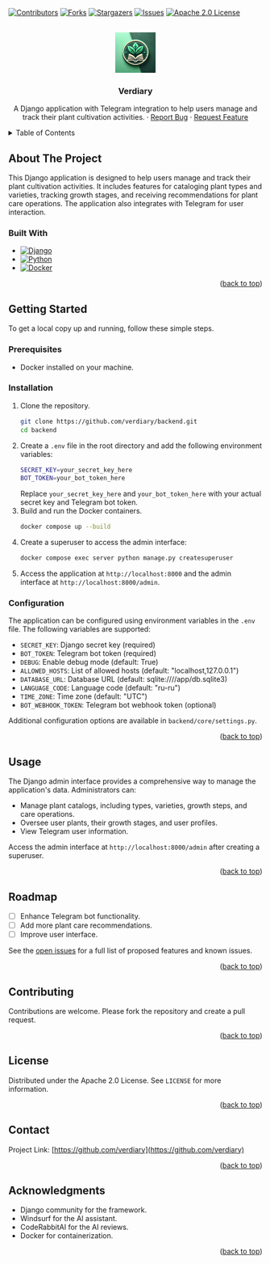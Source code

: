 <!-- Improved compatibility of back to top link: See: https://github.com/othneildrew/Best-README-Template/pull/73 -->
<a id="readme-top"></a>

<!-- PROJECT SHIELDS -->
[![Contributors][contributors-shield]][contributors-url]
[![Forks][forks-shield]][forks-url]
[![Stargazers][stars-shield]][stars-url]
[![Issues][issues-shield]][issues-url]
[![Apache 2.0 License][license-shield]][license-url]

<!-- PROJECT LOGO -->
<br />
<div align="center">
  <a href="https://github.com/verdiary/backend">
    <img src="assets/icon.webp" alt="Verdiary Logo" width="80" height="80">
  </a>
  <h3 align="center">Verdiary</h3>

  <p align="center">
    A Django application with Telegram integration to help users manage and track their plant cultivation activities.
    ·
    <a href="https://github.com/verdiary/backend/issues/new?template=bug-report.yml">Report Bug</a>
    ·
    <a href="https://github.com/verdiary/backend/issues/new?template=feature-request.yml">Request Feature</a>
  </p>
</div>

<!-- TABLE OF CONTENTS -->
<details>
  <summary>Table of Contents</summary>
  <ol>
    <li>
      <a href="#about-the-project">About The Project</a>
      <ul>
        <li><a href="#built-with">Built With</a></li>
      </ul>
    </li>
    <li>
      <a href="#getting-started">Getting Started</a>
      <ul>
        <li><a href="#prerequisites">Prerequisites</a></li>
        <li><a href="#installation">Installation</a></li>
        <li><a href="#configuration">Configuration</a></li>
      </ul>
    </li>
    <li><a href="#usage">Usage</a></li>
    <li><a href="#roadmap">Roadmap</a></li>
    <li><a href="#contributing">Contributing</a></li>
    <li><a href="#license">License</a></li>
    <li><a href="#contact">Contact</a></li>
    <li><a href="#acknowledgments">Acknowledgments</a></li>
  </ol>
</details>

<!-- ABOUT THE PROJECT -->
## About The Project

This Django application is designed to help users manage and track their plant cultivation activities. It includes features for cataloging plant types and varieties, tracking growth stages, and receiving recommendations for plant care operations. The application also integrates with Telegram for user interaction.

### Built With

* [![Django][Django]][Django-url]
* [![Python][Python]][Python-url]
* [![Docker][Docker]][Docker-url]

<p align="right">(<a href="#readme-top">back to top</a>)</p>

<!-- GETTING STARTED -->
## Getting Started

To get a local copy up and running, follow these simple steps.

### Prerequisites

* Docker installed on your machine.

### Installation

1. Clone the repository.
   ```sh
   git clone https://github.com/verdiary/backend.git
   cd backend
   ```
2. Create a `.env` file in the root directory and add the following environment variables:
   ```sh
   SECRET_KEY=your_secret_key_here
   BOT_TOKEN=your_bot_token_here
   ```
   Replace `your_secret_key_here` and `your_bot_token_here` with your actual secret key and Telegram bot token.
3. Build and run the Docker containers.
   ```sh
   docker compose up --build
   ```
4. Create a superuser to access the admin interface:
   ```sh
   docker compose exec server python manage.py createsuperuser
   ```
5. Access the application at `http://localhost:8000` and the admin interface at `http://localhost:8000/admin`.

### Configuration

The application can be configured using environment variables in the `.env` file. The following variables are supported:

* `SECRET_KEY`: Django secret key (required)
* `BOT_TOKEN`: Telegram bot token (required)
* `DEBUG`: Enable debug mode (default: True)
* `ALLOWED_HOSTS`: List of allowed hosts (default: "localhost,127.0.0.1")
* `DATABASE_URL`: Database URL (default: sqlite:////app/db.sqlite3)
* `LANGUAGE_CODE`: Language code (default: "ru-ru")
* `TIME_ZONE`: Time zone (default: "UTC")
* `BOT_WEBHOOK_TOKEN`: Telegram bot webhook token (optional)

Additional configuration options are available in `backend/core/settings.py`.

<p align="right">(<a href="#readme-top">back to top</a>)</p>

<!-- USAGE EXAMPLES -->
## Usage

The Django admin interface provides a comprehensive way to manage the application's data. Administrators can:
* Manage plant catalogs, including types, varieties, growth steps, and care operations.
* Oversee user plants, their growth stages, and user profiles.
* View Telegram user information.

Access the admin interface at `http://localhost:8000/admin` after creating a superuser.

<p align="right">(<a href="#readme-top">back to top</a>)</p>

<!-- ROADMAP -->
## Roadmap

* [ ] Enhance Telegram bot functionality.
* [ ] Add more plant care recommendations.
* [ ] Improve user interface.

See the [open issues](https://github.com/verdiary/backend/issues) for a full list of proposed features and known issues.

<p align="right">(<a href="#readme-top">back to top</a>)</p>

<!-- CONTRIBUTING -->
## Contributing

Contributions are welcome. Please fork the repository and create a pull request.

<p align="right">(<a href="#readme-top">back to top</a>)</p>

<!-- LICENSE -->
## License

Distributed under the Apache 2.0 License. See `LICENSE` for more information.

<p align="right">(<a href="#readme-top">back to top</a>)</p>

<!-- CONTACT -->
## Contact

Project Link: [https://github.com/verdiary](https://github.com/verdiary)

<p align="right">(<a href="#readme-top">back to top</a>)</p>

<!-- ACKNOWLEDGMENTS -->
## Acknowledgments

* Django community for the framework.
* Windsurf for the AI assistant.
* CodeRabbitAI for the AI reviews.
* Docker for containerization.

<p align="right">(<a href="#readme-top">back to top</a>)</p>

<!-- MARKDOWN LINKS & IMAGES -->
[Django]: https://img.shields.io/badge/Django-092E20?style=for-the-badge&logo=django&logoColor=white
[Django-url]: https://www.djangoproject.com/
[Python]: https://img.shields.io/badge/Python-3776AB?style=for-the-badge&logo=python&logoColor=white
[Python-url]: https://www.python.org/
[Docker]: https://img.shields.io/badge/Docker-2496ED?style=for-the-badge&logo=docker&logoColor=white
[Docker-url]: https://www.docker.com/
[contributors-shield]: https://img.shields.io/github/contributors/verdiary/backend.svg?style=for-the-badge
[contributors-url]: https://github.com/verdiary/backend/graphs/contributors
[forks-shield]: https://img.shields.io/github/forks/verdiary/backend.svg?style=for-the-badge
[forks-url]: https://github.com/verdiary/backend/network/members
[stars-shield]: https://img.shields.io/github/stars/verdiary/backend.svg?style=for-the-badge
[stars-url]: https://github.com/verdiary/backend/stargazers
[issues-shield]: https://img.shields.io/github/issues/verdiary/backend.svg?style=for-the-badge
[issues-url]: https://github.com/verdiary/backend/issues
[license-shield]: https://img.shields.io/github/license/verdiary/backend.svg?style=for-the-badge
[license-url]: https://github.com/verdiary/backend/blob/master/LICENSE
